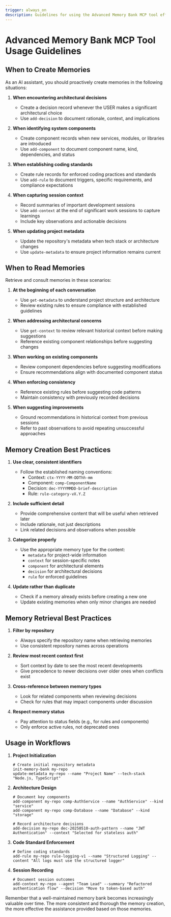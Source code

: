 ```yaml
---
trigger: always_on
description: Guidelines for using the Advanced Memory Bank MCP tool effectively
---
```


# Advanced Memory Bank MCP Tool Usage Guidelines

## When to Create Memories

As an AI assistant, you should proactively create memories in the following situations:

1. **When encountering architectural decisions**
   - Create a decision record whenever the USER makes a significant architectural choice
   - Use `add-decision` to document rationale, context, and implications

2. **When identifying system components**
   - Create component records when new services, modules, or libraries are introduced
   - Use `add-component` to document component name, kind, dependencies, and status

3. **When establishing coding standards**
   - Create rule records for enforced coding practices and standards
   - Use `add-rule` to document triggers, specific requirements, and compliance expectations

4. **When capturing session context**
   - Record summaries of important development sessions
   - Use `add-context` at the end of significant work sessions to capture learnings
   - Include key observations and actionable decisions

5. **When updating project metadata**
   - Update the repository's metadata when tech stack or architecture changes
   - Use `update-metadata` to ensure project information remains current

## When to Read Memories

Retrieve and consult memories in these scenarios:

1. **At the beginning of each conversation**
   - Use `get-metadata` to understand project structure and architecture
   - Review existing rules to ensure compliance with established guidelines

2. **When addressing architectural concerns**
   - Use `get-context` to review relevant historical context before making suggestions
   - Reference existing component relationships before suggesting changes

3. **When working on existing components**
   - Review component dependencies before suggesting modifications
   - Ensure recommendations align with documented component status

4. **When enforcing consistency**
   - Reference existing rules before suggesting code patterns
   - Maintain consistency with previously recorded decisions

5. **When suggesting improvements**
   - Ground recommendations in historical context from previous sessions
   - Refer to past observations to avoid repeating unsuccessful approaches

## Memory Creation Best Practices

1. **Use clear, consistent identifiers**
   - Follow the established naming conventions:
     - Context: `ctx-YYYY-MM-DDThh-mm`
     - Component: `comp-ComponentName`
     - Decision: `dec-YYYYMMDD-brief-description`
     - Rule: `rule-category-vX.Y.Z`

2. **Include sufficient detail**
   - Provide comprehensive content that will be useful when retrieved later
   - Include rationale, not just descriptions
   - Link related decisions and observations when possible

3. **Categorize properly**
   - Use the appropriate memory type for the content:
     - `metadata` for project-wide information
     - `context` for session-specific notes
     - `component` for architectural elements
     - `decision` for architectural decisions
     - `rule` for enforced guidelines

4. **Update rather than duplicate**
   - Check if a memory already exists before creating a new one
   - Update existing memories when only minor changes are needed

## Memory Retrieval Best Practices

1. **Filter by repository**
   - Always specify the repository name when retrieving memories
   - Use consistent repository names across operations

2. **Review most recent context first**
   - Sort context by date to see the most recent developments
   - Give precedence to newer decisions over older ones when conflicts exist

3. **Cross-reference between memory types**
   - Look for related components when reviewing decisions
   - Check for rules that may impact components under discussion

4. **Respect memory status**
   - Pay attention to status fields (e.g., for rules and components)
   - Only enforce active rules, not deprecated ones

## Usage in Workflows

1. **Project Initialization**

   ```
   # Create initial repository metadata
   init-memory-bank my-repo
   update-metadata my-repo --name "Project Name" --tech-stack "Node.js, TypeScript"
   ```

2. **Architecture Design**

   ```
   # Document key components
   add-component my-repo comp-AuthService --name "AuthService" --kind "service"
   add-component my-repo comp-Database --name "Database" --kind "storage"
   
   # Record architecture decisions
   add-decision my-repo dec-20250510-auth-pattern --name "JWT Authentication" --context "Selected for stateless auth"
   ```

3. **Code Standard Enforcement**

   ```
   # Define coding standards
   add-rule my-repo rule-logging-v1 --name "Structured Logging" --content "All logs must use the structured logger"
   ```

4. **Session Recording**

   ```
   # Document session outcomes
   add-context my-repo --agent "Team Lead" --summary "Refactored authentication flow" --decision "Move to token-based auth"
   ```

Remember that a well-maintained memory bank becomes increasingly valuable over time. The more consistent and thorough the memory creation, the more effective the assistance provided based on those memories.
